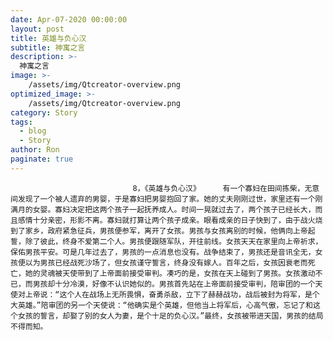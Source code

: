 ```yaml
---
date: Apr-07-2020 00:00:00
layout: post
title: 英雄与负心汉
subtitle: 神寓之言
description: >-
  神寓之言
image: >-
    /assets/img/Qtcreator-overview.png
optimized_image: >-
    /assets/img/Qtcreator-overview.png
category: Story
tags:
  - blog
  - Story
author: Ron
paginate: true
---
```


							　　8，《英雄与负心汉》     有一个寡妇在田间拣柴，无意间发现了一个被人遗弃的男婴，于是寡妇把男婴抱回了家。她的丈夫刚刚过世，家里还有一个刚满月的女婴。寡妇决定把这两个孩子一起抚养成人。时间一晃就过去了，两个孩子已经长大，而且感情十分亲密，形影不离。寡妇就打算让两个孩子成亲。眼看成亲的日子快到了，由于战火烧到了家乡，政府紧急征兵，男孩便参军，离开了女孩。男孩与女孩离别的时候，他俩向上帝起誓，除了彼此，终身不爱第二个人。男孩便跟随军队，开往前线。女孩天天在家里向上帝祈求，保佑男孩平安。可是几年过去了，男孩的一点消息也没有。战争结束了，男孩还是音讯全无，女孩便以为男孩已经战死沙场了，但女孩谨守誓言，终身没有嫁人。百年之后，女孩因衰老而死亡，她的灵魂被天使带到了上帝面前接受审判。凑巧的是，女孩在天上碰到了男孩。女孩激动不已，而男孩却十分冷漠，好像不认识她似的。男孩首先站在上帝面前接受审判，陪审团的一个天使对上帝说：“这个人在战场上无所畏惧，奋勇杀敌，立下了赫赫战功，战后被封为将军，是个大英雄。”陪审团的另一个天使说：“他确实是个英雄，但他当上将军后，心高气傲，忘记了和这个女孩的誓言，却娶了别的女人为妻，是个十足的负心汉。”最终，女孩被带进天国，男孩的结局不得而知。
							
							
						